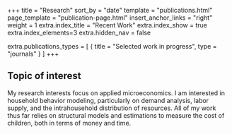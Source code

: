 +++
title = "Research"
sort_by = "date"
template = "publications.html"
page_template = "publication-page.html"
insert_anchor_links = "right"
weight = 1
extra.index_title = "Recent Work"
extra.index_show = true
extra.index_elements=3
extra.hidden_nav = false

extra.publications_types = [
  { title = "Selected work in progress", type = "journals" }
  ]
+++

## Topic of interest

My research interests focus on applied microeconomics. I am interested in household behavior modeling, particularly on demand analysis, labor supply, and the intrahousehold distribution of resources. All of my work thus far relies on structural models and estimations to measure the cost of children, both in terms of money and time.
